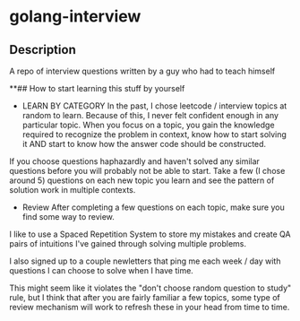 # golang-interview

## Description
A repo of interview questions written by a guy who had to teach himself

**## How to start learning this stuff by yourself
- LEARN BY CATEGORY
In the past, I chose leetcode / interview topics at random to learn.
Because of this, I never felt confident enough in any particular topic.
When you focus on a topic, you gain the knowledge required to recognize the problem in context, know how to start solving it AND 
start to know how the answer code should be constructed.

If you choose questions haphazardly and haven't solved any similar questions before you will probably not be able to start.
Take a few (I chose around 5) questions on each new topic you learn and see the pattern of solution work in multiple contexts.

- Review
After completing a few questions on each topic, make sure you find some way to review.

I like to use a Spaced Repetition System to store my mistakes and create QA pairs of intuitions I've gained through solving multiple problems.

I also signed up to a couple newletters that ping me each week / day with questions I can choose to solve when I have time.

This might seem like it violates the "don't choose random question to study" rule, but I think that after you are fairly familiar a few topics,
some type of review mechanism will work to refresh these in your head from time to time.
